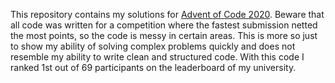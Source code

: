 This repository contains my solutions for [Advent of Code 2020](https://adventofcode.com/).
Beware that all code was written for a competition where the fastest submission netted the most points, so the code is messy in certain areas.
This is more so just to show my ability of solving complex problems quickly and does not resemble my ability to write clean and structured code.
With this code I ranked 1st out of 69 participants on the leaderboard of my university.
